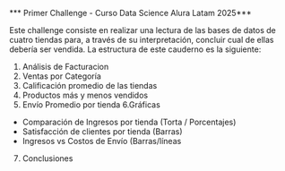 *** Primer Challenge - Curso Data Science Alura Latam 2025***

Este challenge consiste en realizar una lectura de las bases de datos de cuatro tiendas para, a través de su interpretación, concluir cual de ellas debería ser vendida.
La estructura de este cauderno es la siguiente:

1. Análisis de Facturacion
2. Ventas por Categoría
3. Calificación promedio de las tiendas
4. Productos más y menos vendidos
5. Envío Promedio por tienda
6.Gráficas
 - Comparación de Ingresos por tienda (Torta / Porcentajes)
 - Satisfacción de clientes por tienda (Barras)
 - Ingresos vs Costos de Envío (Barras/líneas
7. Conclusiones
